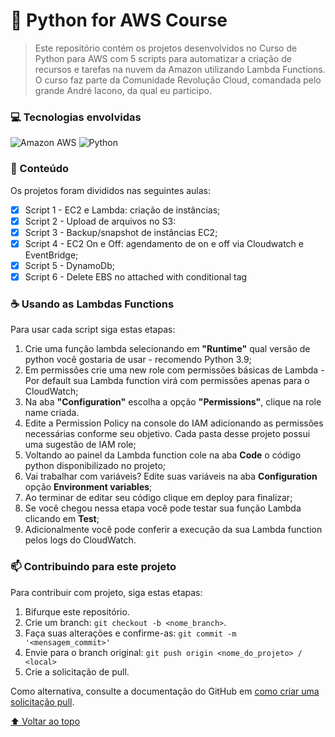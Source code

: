 <h1 id='title'>🐍 Python for AWS Course</h1>

> Este repositório contém os projetos desenvolvidos no Curso de Python para AWS com 5 scripts para automatizar a criação de recursos e tarefas na nuvem da Amazon utilizando Lambda Functions. O curso faz parte da Comunidade Revolução Cloud, comandada pelo grande André Iacono, da qual eu participo.
 
<h3>💻 Tecnologias envolvidas</h3>

![Amazon AWS](https://img.shields.io/badge/Amazon_AWS-232F3E?style=for-the-badge&logo=amazon-aws&logoColor=white)
![Python](https://img.shields.io/badge/Python-3776AB?style=for-the-badge&logo=python&logoColor=white)


<h3> 📁 Conteúdo</h3>
Os projetos foram divididos nas seguintes aulas:

- [x] Script 1 - EC2 e Lambda: criação de instâncias;
- [x] Script 2 - Upload de arquivos no S3: 
- [x] Script 3 - Backup/snapshot de instâncias EC2;
- [x] Script 4 - EC2 On e Off: agendamento de on e off via Cloudwatch e EventBridge;
- [x] Script 5 - DynamoDb;
- [x] Script 6 - Delete EBS no attached with conditional tag

<h3> ☕ Usando as Lambdas Functions</h3>

Para usar cada script siga estas etapas:

 1. Crie uma função lambda selecionando em <b>"Runtime"</b> qual versão de python você gostaria de usar - recomendo Python 3.9;
 2. Em permissões crie uma new role com permissões básicas de Lambda - Por default sua Lambda function virá com permissões apenas para o CloudWatch;
 3. Na aba <b>"Configuration"</b> escolha a opção <b>"Permissions"</b>, clique na role name criada.
 4. Edite a Permission Policy na console do IAM adicionando as permissões necessárias conforme seu objetivo. Cada pasta desse projeto possui uma sugestão de IAM role;
 5. Voltando ao painel da Lambda function cole na aba <b>Code</b> o código python disponibilizado no projeto;
 6. Vai trabalhar com variáveis? Edite suas variáveis na aba <b>Configuration</b> opção <b>Environment variables</b>;
 7. Ao terminar de editar seu código clique em deploy para finalizar;
 8. Se você chegou nessa etapa você pode testar sua função Lambda clicando em <b>Test</b>;
 9. Adicionalmente você pode conferir a execução da sua Lambda function pelos logs do CloudWatch.


<h3> 📫 Contribuindo para este projeto</h3>
<!---Se o seu README for longo ou se você tiver algum processo ou etapas específicas que deseja que os contribuidores sigam, considere a criação de um arquivo CONTRIBUTING.md separado--->
Para contribuir com projeto, siga estas etapas:

1. Bifurque este repositório.
2. Crie um branch: `git checkout -b <nome_branch>`.
3. Faça suas alterações e confirme-as: `git commit -m '<mensagem_commit>'`
4. Envie para o branch original: `git push origin <nome_do_projeto> / <local>`
5. Crie a solicitação de pull.

Como alternativa, consulte a documentação do GitHub em [como criar uma solicitação pull](https://help.github.com/en/github/collaborating-with-issues-and-pull-requests/creating-a-pull-request).

[⬆ Voltar ao topo](#title)<br>
